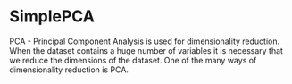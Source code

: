 # SimplePCA
PCA - Principal Component Analysis is used for dimensionality reduction. When the dataset contains a huge number of variables it is necessary that we reduce the dimensions of the dataset. One of the many ways of dimensionality reduction is PCA.

